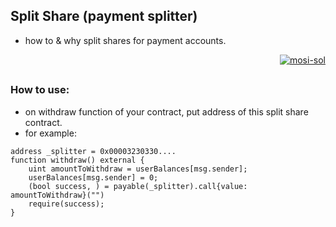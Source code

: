 ## Split Share (payment splitter)

- how to & why split shares for payment accounts.

<p align="right">
  <a href="https://github.com/mosi-sol/5min" target="blank">
    <img src="https://img.shields.io/badge/5%20minutes%20in%20solidity-live%20video%20in%20random%20time%20of%20day-white?style=for-the-badge&logo=solidity&labelColor=black" alt="mosi-sol" />
  </a>  
</p>

##

### How to use:
- on withdraw function of your contract, put address of this split share contract.
- for example:

```
address _splitter = 0x00003230330....
function withdraw() external {
    uint amountToWithdraw = userBalances[msg.sender];
    userBalances[msg.sender] = 0;
    (bool success, ) = payable(_splitter).call{value: amountToWithdraw}("")
    require(success);
}
```

